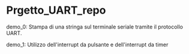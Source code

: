 # Prgetto_UART_repo

demo_0: Stampa di una stringa sul terminale seriale tramite il protocollo UART.

demo_1: Utilizzo dell'interrupt da pulsante e dell'interrupt da timer

